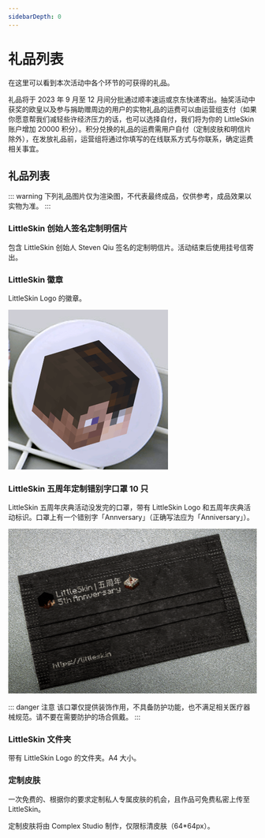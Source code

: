 ```yaml
---
sidebarDepth: 0
---
```


# 礼品列表

在这里可以看到本次活动中各个环节的可获得的礼品。

礼品将于 2023 年 9 月至 12 月间分批通过顺丰速运或京东快递寄出。抽奖活动中获奖的欧皇以及参与捐助赠周边的用户的实物礼品的运费可以由运营组支付（如果你愿意帮我们减轻些许经济压力的话，也可以选择自付，我们将为你的 LittleSkin 账户增加 20000 积分）。积分兑换的礼品的运费需用户自付（定制皮肤和明信片除外），在发放礼品前，运营组将通过你填写的在线联系方式与你联系，确定运费相关事宜。

## 礼品列表

::: warning
下列礼品图片仅为渲染图，不代表最终成品，仅供参考，成品效果以实物为准。
:::

### LittleSkin 创始人签名定制明信片

包含 LittleSkin 创始人 Steven Qiu 签名的定制明信片。活动结束后使用挂号信寄出。

### LittleSkin 徽章

LittleSkin Logo 的徽章。

![badge](./assets/badge.png)

### LittleSkin 五周年定制错别字口罩 10 只

LittleSkin 五周年庆典活动没发完的口罩，带有 LittleSkin Logo 和五周年庆典活动标识。口罩上有一个错别字「Annversary」（正确写法应为「Anniversary」）。

![facemask](./assets/facemask.png)

::: danger 注意
该口罩仅提供装饰作用，不具备防护功能，也不满足相关医疗器械规范。请不要在需要防护的场合佩戴。
:::

### LittleSkin 文件夹

带有 LittleSkin Logo 的文件夹。A4 大小。

### 定制皮肤

一次免费的、根据你的要求定制私人专属皮肤的机会，且作品可免费私密上传至 LittleSkin。

定制皮肤将由 Complex Studio 制作，仅限标清皮肤（64*64px）。
